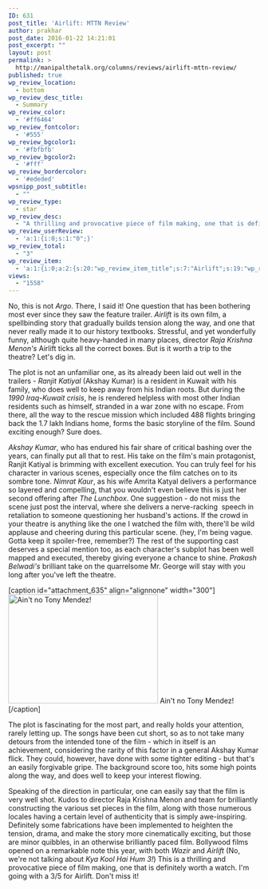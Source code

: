 ```yaml
---
ID: 631
post_title: 'Airlift: MTTN Review'
author: prakhar
post_date: 2016-01-22 14:21:01
post_excerpt: ""
layout: post
permalink: >
  http://manipalthetalk.org/columns/reviews/airlift-mttn-review/
published: true
wp_review_location:
  - bottom
wp_review_desc_title:
  - Summary
wp_review_color:
  - '#ff6464'
wp_review_fontcolor:
  - '#555'
wp_review_bgcolor1:
  - '#fbfbfb'
wp_review_bgcolor2:
  - '#fff'
wp_review_bordercolor:
  - '#ededed'
wpsnipp_post_subtitle:
  - ""
wp_review_type:
  - star
wp_review_desc:
  - "A thrilling and provocative piece of film making, one that is definitely worth a watch. Don't miss it!"
wp_review_userReview:
  - 'a:1:{i:0;s:1:"0";}'
wp_review_total:
  - "3"
wp_review_item:
  - 'a:1:{i:0;a:2:{s:20:"wp_review_item_title";s:7:"Airlift";s:19:"wp_review_item_star";s:1:"3";}}'
views:
  - "1558"
---
```

No, this is not <em>Argo</em>. There, I said it! One question that has been bothering most ever since they saw the feature trailer. <em>Airlift</em> is its own film, a spellbinding story that gradually builds tension along the way, and one that never really made it to our history textbooks. Stressful, and yet wonderfully funny, although quite heavy-handed in many places, director <em>Raja Krishna Menon's</em> Airlift ticks all the correct boxes. But is it worth a trip to the theatre? Let's dig in.

The plot is not an unfamiliar one, as its already been laid out well in the trailers - <em>Ranjit Katiyal</em> (Akshay Kumar) is a resident in Kuwait with his family, who does well to keep away from his Indian roots. But during the <em>1990 Iraq-Kuwait crisis</em>, he is rendered helpless with most other Indian residents such as himself, stranded in a war zone with no escape. From there, all the way to the rescue mission which included 488 flights bringing back the 1.7 lakh Indians home, forms the basic storyline of the film. Sound exciting enough? Sure does.

<em>Akshay Kumar</em>, who has endured his fair share of critical bashing over the years, can finally put all that to rest. His take on the film's main protagonist, Ranjit Katiyal is brimming with excellent execution. You can truly feel for his character in various scenes, especially once the film catches on to its sombre tone. <em>Nimrat Kaur</em>, as his wife Amrita Katyal delivers a performance so layered and compelling, that you wouldn't even believe this is just her second offering after <em>The Lunchbox</em>. One suggestion - do not miss the scene just post the interval, where she delivers a nerve-racking  speech in retaliation to someone questioning her husband's actions. If the crowd in your theatre is anything like the one I watched the film with, there'll be wild applause and cheering during this particular scene. (hey, I'm being vague. Gotta keep it spoiler-free, remember?) The rest of the supporting cast deserves a special mention too, as each character's subplot has been well mapped and executed, thereby giving everyone a chance to shine. <em>Prakash Belwadi's</em> brilliant take on the quarrelsome Mr. George will stay with you long after you've left the theatre.

[caption id="attachment_635" align="alignnone" width="300"]<a href="http://manipalthetalk.net/wp-content/uploads/2016/01/airlift-1.jpg" rel="attachment wp-att-635"><img class="size-medium wp-image-635" src="http://manipalthetalk.net/wp-content/uploads/2016/01/airlift-1-300x218.jpg" alt="Ain't no Tony Mendez!" width="300" height="218" /></a> Ain't no Tony Mendez![/caption]

The plot is fascinating for the most part, and really holds your attention, rarely letting up. The songs have been cut short, so as to not take many detours from the intended tone of the film - which in itself is an achievement, considering the rarity of this factor in a general Akshay Kumar flick. They could, however, have done with some tighter editing - but that's an easily forgivable gripe. The background score too, hits some high points along the way, and does well to keep your interest flowing.

Speaking of the direction in particular, one can easily say that the film is very well shot. Kudos to director Raja Krishna Menon and team for brilliantly constructing the various set pieces in the film, along with those numerous locales having a certain level of authenticity that is simply awe-inspiring. Definitely some fabrications have been implemented to heighten the tension, drama, and make the story more cinematically exciting, but those are minor quibbles, in an otherwise brilliantly paced film. Bollywood films opened on a remarkable note this year, with both <em>Wazir</em> and <em>Airlift</em> (No, we're not talking about <em>Kya Kool Hai Hum 3!</em>) This is a thrilling and provocative piece of film making, one that is definitely worth a watch. I'm going with a 3/5 for Airlift. Don't miss it!
